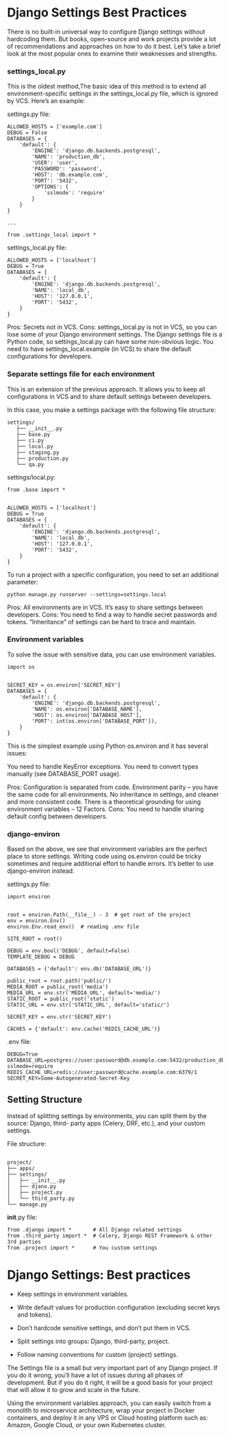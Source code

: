 # Django Settings Best Practices

There is no built-in universal way to configure Django settings without hardcoding them. But books, open-source and work projects provide a lot of recommendations and approaches on how to do it best. Let’s take a brief look at the most popular ones to examine their weaknesses and strengths.

### settings_local.py
This is the oldest method,The basic idea of this method is to extend all environment-specific settings in the settings_local.py file, which is ignored by VCS. Here’s an example: 

settings.py file:

```
ALLOWED_HOSTS = ['example.com']
DEBUG = False
DATABASES = {
    'default': {
        'ENGINE': 'django.db.backends.postgresql',
        'NAME': 'production_db',
        'USER': 'user',
        'PASSWORD': 'password',
        'HOST': 'db.example.com',
        'PORT': '5432',
        'OPTIONS': {
            'sslmode': 'require'
        }
    }
}

...

from .settings_local import *

```
settings_local.py file:

```
ALLOWED_HOSTS = ['localhost']
DEBUG = True
DATABASES = {
    'default': {
        'ENGINE': 'django.db.backends.postgresql',
        'NAME': 'local_db',
        'HOST': '127.0.0.1',
        'PORT': '5432',
    }
}

```
Pros:
    Secrets not in VCS.
Cons:
    settings_local.py is not in VCS, so you can lose some of your Django environment settings.
    The Django settings file is a Python code, so settings_local.py can have some non-obvious logic.
    You need to have settings_local.example (in VCS) to share the default configurations for developers.

### Separate settings file for each environment
This is an extension of the previous approach. It allows you to keep all configurations in VCS and to share default settings between developers.

In this case, you make a settings package with the following file structure:

```
settings/
   ├── __init__.py
   ├── base.py
   ├── ci.py
   ├── local.py
   ├── staging.py
   ├── production.py
   └── qa.py
```
settings/local.py:

```
from .base import *


ALLOWED_HOSTS = ['localhost']
DEBUG = True
DATABASES = {
    'default': {
        'ENGINE': 'django.db.backends.postgresql',
        'NAME': 'local_db',
        'HOST': '127.0.0.1',
        'PORT': '5432',
    }
}

```
To run a project with a specific configuration, you need to set an additional parameter:

```
python manage.py runserver --settings=settings.local
```

Pros:
    All environments are in VCS.
    It’s easy to share settings between developers.
Cons:
    You need to find a way to handle secret passwords and tokens.
    “Inheritance” of settings can be hard to trace and maintain.

### Environment variables
To solve the issue with sensitive data, you can use environment variables.

```
import os


SECRET_KEY = os.environ['SECRET_KEY']
DATABASES = {
    'default': {
        'ENGINE': 'django.db.backends.postgresql',
        'NAME': os.environ['DATABASE_NAME'],
        'HOST': os.environ['DATABASE_HOST'],
        'PORT': int(os.environ['DATABASE_PORT']),
    }
}

```

This is the simplest example using Python os.environ and it has several issues:

You need to handle KeyError exceptions.
You need to convert types manually (see DATABASE_PORT usage).

Pros:
    Configuration is separated from code.
    Environment parity – you have the same code for all environments.
    No inheritance in settings, and cleaner and more consistent code.
    There is a theoretical grounding for using environment variables – 12 Factors.
Cons:
    You need to handle sharing default config between developers.


### django-environ
Based on the above, we see that environment variables are the perfect place to store settings.
Writing code using os.environ could be tricky sometimes and require additional effort to handle errors. It’s better to use django-environ instead.

settings.py file: 

```
import environ


root = environ.Path(__file__) - 3  # get root of the project
env = environ.Env()
environ.Env.read_env()  # reading .env file

SITE_ROOT = root()

DEBUG = env.bool('DEBUG', default=False)
TEMPLATE_DEBUG = DEBUG

DATABASES = {'default': env.db('DATABASE_URL')}

public_root = root.path('public/')
MEDIA_ROOT = public_root('media')
MEDIA_URL = env.str('MEDIA_URL', default='media/')
STATIC_ROOT = public_root('static')
STATIC_URL = env.str('STATIC_URL', default='static/')

SECRET_KEY = env.str('SECRET_KEY')

CACHES = {'default': env.cache('REDIS_CACHE_URL')}

```
.env file:
```
DEBUG=True
DATABASE_URL=postgres://user:password@db.example.com:5432/production_db?sslmode=require
REDIS_CACHE_URL=redis://user:password@cache.example.com:6379/1
SECRET_KEY=Some-Autogenerated-Secret-Key
```

## Setting Structure

Instead of splitting settings by environments, you can split them by the source: Django, third- party apps (Celery, DRF, etc.), and your custom settings.

File structure:

```

project/
├── apps/
├── settings/
│   ├── __init__.py
│   ├── djano.py
│   ├── project.py
│   └── third_party.py
└── manage.py

```
__init__.py file:

```
from .django import *       # All Django related settings
from .third_party import *  # Celery, Django REST Framework & other 3rd parties
from .project import *      # You custom settings

``` 


# Django Settings: Best practices

* Keep settings in environment variables.

* Write default values for production configuration (excluding secret keys and tokens).
* Don’t hardcode sensitive settings, and don’t put  them in VCS.
* Split settings into groups: Django, third-party, project.
* Follow naming conventions for custom (project) settings.


The Settings file is a small but very important part of any Django project. If you do it wrong, you’ll have a lot of issues during all phases of development. But if you do it right, it will be a good basis for your project that will allow it to grow and scale in the future.

Using the environment variables approach, you can easily switch from a monolith to microservice architecture, wrap your project in Docker containers, and deploy it in any VPS or Cloud hosting platform such as: Amazon, Google Cloud, or your own Kubernetes cluster.


